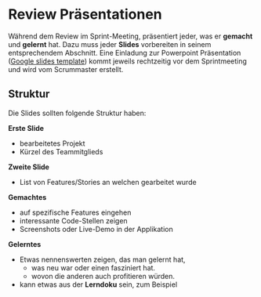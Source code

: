 # Review Präsentationen

Während dem Review im Sprint-Meeting, präsentiert jeder, was er **gemacht** und **gelernt** hat. Dazu muss jeder **Slides** vorbereiten in seinem entsprechendem Abschnitt. Eine Einladung zur Powerpoint Präsentation ([Google slides template](https://docs.google.com/presentation/d/1IR8AYs1VxoSeXbZukvoLKul_TnBYZ0_TPErpOEB57-s/edit?usp=sharing)) kommt jeweils rechtzeitig vor dem Sprintmeeting und wird vom Scrummaster erstellt.

## Struktur
Die Slides sollten folgende Struktur haben:

**Erste Slide**
- bearbeitetes Projekt
- Kürzel des Teammitglieds

**Zweite Slide**
- List von Features/Stories an welchen gearbeitet wurde

**Gemachtes**
- auf spezifische Features eingehen
- interessante Code-Stellen zeigen
- Screenshots oder Live-Demo in der Applikation

**Gelerntes**
- Etwas nennenswerten zeigen, das man gelernt hat,
  - was neu war oder einen fasziniert hat.
  - wovon die anderen auch profitieren würden.
- kann etwas aus der **Lerndoku** sein, zum Beispiel
